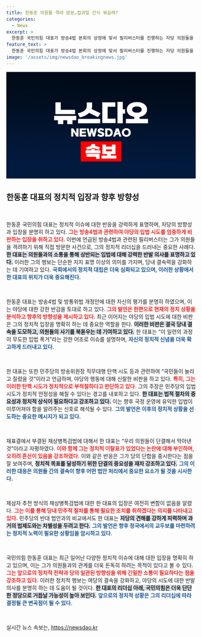 ```yaml
---
title: 한동훈 의원들 격려 방문…컵과일 간식 뭐길래?
categories:
  - News
excerpt: >
  한동훈 국민의힘 대표가 방송4법 본회의 상정에 맞서 필리버스터를 진행하는 자당 의원들을 격려하며 맛있는 것 많이 보내주겠다는 약속을 하며 화기애애한 분위기를 만들었다. 민주당의 입법 행위에 대해선 무도한 폭거라고 비판했다.
feature_text: >
  한동훈 국민의힘 대표가 방송4법 본회의 상정에 맞서 필리버스터를 진행하는 자당 의원들을 격려하며 맛있는 것 많이 보내주겠다는 약속을 하며 화기애애한 분위기를 만들었다. 민주당의 입법 행위에 대해선 무도한 폭거라고 비판했다.
image: '/assets/img/newsdao_breakingnews.jpg'
---
```


<p><img src="/assets/img/newsdao_breakingnews.jpg" alt="koreaapp 속보" /></p>

<h2 data-ke-size="size26">한동훈 대표의 정치적 입장과 향후 방향성</h2>

<p data-ke-size="size16">&nbsp;</p>

<p>한동훈 국민의힘 대표는 정치적 이슈에 대한 반응을 강력하게 표명하며, 자당의 방향성과 입장을 분명히 하고 있다. <b><span style="color: #ee2323;">그는 방송4법과 관련하여 야당의 입법 시도를 엄중하게 비판하는 입장을 취하고 있다.</span></b> 이번에 언급된 방송4법과 관련된 필리버스터는 그가 의원들을 격려하기 위해 직접 방문한 사건으로, 그의 정치적 리더십을 드러내는 중요한 사례다. <b><span style="background-color: #21538527;">한 대표는 의원들과의 소통을 통해 상반되는 입법에 대해 강력한 반발 의사를 표명하고 있다.</span></b> 이러한 그의 행보는 단순한 지지 표명 이상의 의미를 가지며, 당내 결속력을 강화하는 데 기여하고 있다. <b><span style="color: #1a5490;">국회에서의 정치적 대립은 더욱 심화되고 있으며, 이러한 상황에서 한 대표의 위치가 더욱 중요해진다.</span></b></p>

<p data-ke-size="size16">&nbsp;</p>

<p>한동훈 대표는 방송4법 및 방통위법 개정안에 대한 자신의 평가를 분명히 하였으며, 이는 야당에 대한 강한 반감을 토대로 하고 있다. <b><span style="color: #ee2323;">그의 발언은 한편으로 현재의 정치 상황을 분석하고 향후의 방향성을 제시하고 있다.</span></b> 최근 이어지는 야당의 입법 시도에 대한 비판은 그의 정치적 입장을 명확히 하는 데 중요한 역할을 한다. <b><span style="background-color: #21538527;">이러한 비판은 결국 당내 결속을 도모하고, 의원들의 사기를 북돋우는 데 기여하고 있다.</span></b> 한 대표는 “이 일련의 과정이 무도한 입법 폭거”라는 강한 어조로 이슈를 설명하며, <b><span style="color: #1a5490;">자신의 정치적 신념을 더욱 확고하게 드러내고 있다.</span></b></p>

<p data-ke-size="size16">&nbsp;</p>

<p>한 대표는 또한 민주당의 방송위원장 직무대행 탄핵 시도 등과 관련하여 “국민들이 놀라고 질렸을 것”이라고 언급하며, 야당의 행동에 대해 신랄한 비판을 하고 있다. <b><span style="color: #ee2323;">특히, 그는 이러한 탄핵 시도가 정치적으로 부적절하다고 판단하고 있다.</span></b> 그의 주장은 민주당의 입법 시도가 정치적 안정성을 해칠 수 있다는 경고를 내포하고 있다. <b><span style="background-color: #21538527;">한 대표는 법적 절차의 중요성과 정치적 상식이 필요하다고 강조하고 있다.</span></b> 이는 향후 국정 운영에 유익한 입법이 이루어져야 함을 알려주는 신호로 해석될 수 있다. <b><span style="color: #1a5490;">그의 발언은 이후의 정치적 상황을 선도하는 중요한 메시지가 되고 있다.</span></b></p>

<p data-ke-size="size16">&nbsp;</p>

<p>재표결에서 부결된 채상병특검법에 대해서 한 대표는 “우리 의원들이 단결해서 막아낸 것”이라고 자평하였다. <b><span style="color: #ee2323;">이와 함께 그는 정치적 이탈표가 있었다는 논란에 대해 부인하며, 오히려 혼선이 있음을 강조하였다.</span></b> 이와 같은 반응은 그가 당의 단합을 중시한다는 점을 잘 보여주며, <b><span style="background-color: #21538527;">정치적 목표를 달성하기 위한 단결의 중요성을 재차 강조하고 있다.</span></b> <b><span style="color: #1a5490;">그의 이러한 대응은 의원들 간의 결속이 향후 어떤 법안 처리에서 중요한 요소가 될 것을 시사한다.</span></b></p>

<p data-ke-size="size16">&nbsp;</p>

<p>제삼자 추천 방식의 채상병특검법에 대한 한 대표의 입장은 여전히 변함이 없음을 알렸다. <b><span style="color: #ee2323;">그는 이를 통해 당내 민주적 절차를 통해 필요한 조치를 취하겠다는 의지를 나타내고 있다.</span></b> 민주당의 반대 법안과의 비교에서도 한 대표는 <b><span style="background-color: #21538527;">자당의 견해를 강하게 피력하며 과거의 법제도와는 차별성을 두려고 한다.</span></b> <b><span style="color: #1a5490;">그의 발언은 향후 정국에서의 교두보를 마련하려는 정치적 노력이 필요한 상황임을 암시하고 있다.</span></b></p>

<p data-ke-size="size16">&nbsp;</p>

<p>국민의힘 한동훈 대표는 최근 일어난 다양한 정치적 이슈에 대해 대한 입장을 명확히 하고 있으며, 이는 그가 의원들과의 관계를 더욱 돈독히 하려는 목적이 있다고 볼 수 있다. <b><span style="color: #ee2323;">그는 앞으로의 정치적 전략과 당의 일관된 방향성을 위해 긴밀한 소통이 필요하다는 점을 강조하고 있다.</span></b> 이러한 정치적 행보는 여당의 결속을 강화하고, 야당의 시도에 대한 반발 의사를 분명히 하는 데 도움이 될 것이다. <b><span style="background-color: #21538527;">한 대표의 리더십 아래, 국민의힘은 더욱 단단한 정당으로 거듭날 가능성이 높아 보인다.</span></b> <b><span style="color: #1a5490;">앞으로의 정치적 상황은 그의 리더십에 따라 결정될 큰 변곡점이 될 수 있다.</span></b></p>

<p data-ke-size="size16">&nbsp;</p>
실시간 뉴스 속보는, <a href="https://newsdao.kr" rel="dofollow">https://newsdao.kr</a>


